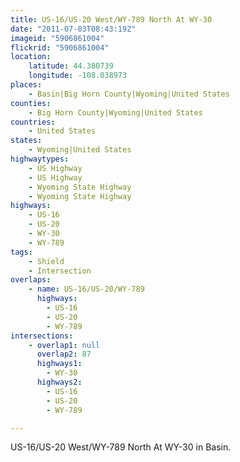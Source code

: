 ```yaml
---
title: US-16/US-20 West/WY-789 North At WY-30
date: "2011-07-03T08:43:19Z"
imageid: "5906861004"
flickrid: "5906861004"
location:
    latitude: 44.380739
    longitude: -108.038973
places:
    - Basin|Big Horn County|Wyoming|United States
counties:
    - Big Horn County|Wyoming|United States
countries:
    - United States
states:
    - Wyoming|United States
highwaytypes:
    - US Highway
    - US Highway
    - Wyoming State Highway
    - Wyoming State Highway
highways:
    - US-16
    - US-20
    - WY-30
    - WY-789
tags:
    - Shield
    - Intersection
overlaps:
    - name: US-16/US-20/WY-789
      highways:
        - US-16
        - US-20
        - WY-789
intersections:
    - overlap1: null
      overlap2: 87
      highways1:
        - WY-30
      highways2:
        - US-16
        - US-20
        - WY-789

---
```

US-16/US-20 West/WY-789 North At WY-30 in Basin.